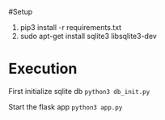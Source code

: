 #Setup

1. pip3 install -r requirements.txt
2. sudo apt-get install sqlite3 libsqlite3-dev


# Execution

First initialize sqlite db
```python3 db_init.py```

Start the flask app
```python3 app.py```


